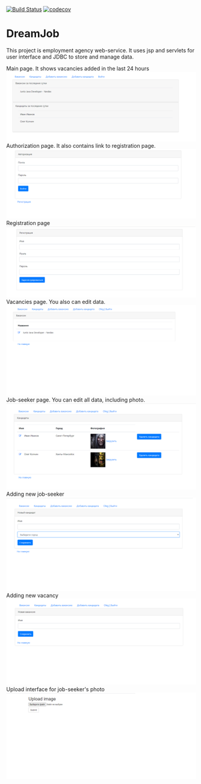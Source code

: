 [![Build Status](https://app.travis-ci.com/OlegKolchin/job4j_dreamjob.svg?branch=master)](https://app.travis-ci.com/OlegKolchin/job4j_dreamjob)
[![codecov](https://codecov.io/gh/OlegKolchin/job4j_dreamjob/branch/master/graph/badge.svg?token=W8BPVL1RA7)](https://codecov.io/gh/OlegKolchin/job4j_dreamjob)

DreamJob
=============

This project is employment agency web-service. It uses jsp and servlets for user interface and JDBC to store and manage data.

Main page. It shows vacancies added in the last 24 hours
![ScreenShot](images/1.png)
Authorization page. It also contains link to registration page.
![ScreenShot](images/2.png)
Registration page
![ScreenShot](images/3.png)
Vacancies page. You also can edit data.
![ScreenShot](images/9.png)
Job-seeker page. You can edit all data, including photo.
![ScreenShot](images/4.png)
Adding new job-seeker
![ScreenShot](images/5.png)
Adding new vacancy
![ScreenShot](images/6.png)
Upload interface for job-seeker's photo
![ScreenShot](images/7.png)